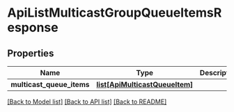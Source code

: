 # ApiListMulticastGroupQueueItemsResponse

## Properties
Name | Type | Description | Notes
------------ | ------------- | ------------- | -------------
**multicast_queue_items** | [**list[ApiMulticastQueueItem]**](ApiMulticastQueueItem.md) |  | [optional] 

[[Back to Model list]](../README.md#documentation-for-models) [[Back to API list]](../README.md#documentation-for-api-endpoints) [[Back to README]](../README.md)


